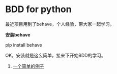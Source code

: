 # BDD for python

最近项目用到了behave，个人经验，带大家一起学习。

**安装behave**

pip install behave

OK，安装就是这么简单，接来下开始BDD的学习。

1. [一个简单的例子](./simple/feature.md)
